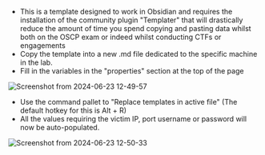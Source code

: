 - This is a template designed to work in Obsidian and requires the installation of the community plugin "Templater" that will drastically reduce the amount of time you spend copying and pasting data whilst both on the OSCP exam or indeed whilst conducting CTFs or engagements
- Copy the template into a new .md file dedicated to the specific machine in the lab.
- Fill in the variables in the "properties" section at the top of the page
  
![Screenshot from 2024-06-23 12-49-57](https://github.com/jamietech1/OSCP-Obsidian-Cheat-Sheet/assets/87244399/aa61c675-b7b4-4b52-bba9-525830f59553)

- Use the command pallet to "Replace templates in active file" (The default hotkey for this is Alt + R)
- All the values requiring the victim IP, port username or password will now be auto-populated.


![Screenshot from 2024-06-23 12-50-33](https://github.com/jamietech1/OSCP-Obsidian-Cheat-Sheet/assets/87244399/50495d33-6295-4855-a3b3-b402fe1a887f)
